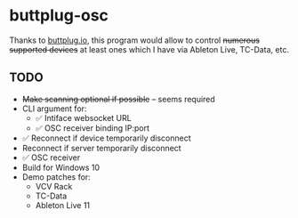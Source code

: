 # buttplug-osc

Thanks to [buttplug.io](https://buttplug.io/), this program would allow to control
~~numerous supported devices~~ at least ones which I have via Ableton Live, TC-Data, etc.

## TODO

* ~~Make scanning optional if possible~~ – seems required
* CLI argument for:
    * ✅ Intiface websocket URL
    * ✅ OSC receiver binding IP:port
* ✅ Reconnect if device temporarily disconnect
* Reconnect if server temporarily disconnect
* ✅ OSC receiver
* Build for Windows 10
* Demo patches for:
    * VCV Rack
    * TC-Data
    * Ableton Live 11
